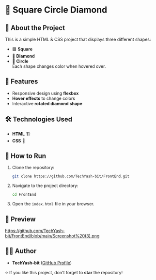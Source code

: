 # 🔷 Square Circle Diamond

## 📌 About the Project
This is a simple HTML & CSS project that displays three different shapes:  
- 🟩 **Square**  
- 🔷 **Diamond**  
- 🔴 **Circle**  
Each shape changes color when hovered over.

## 🎨 Features
- Responsive design using **flexbox**  
- **Hover effects** to change colors  
- Interactive **rotated diamond shape**  

## 🛠 Technologies Used
- **HTML** 🏗  
- **CSS** 🎨  

## 🚀 How to Run
1. Clone the repository:
   ```bash
   git clone https://github.com/TechYash-bit/FrontEnd.git
   ```
2. Navigate to the project directory:
   ```bash
   cd FrontEnd
   ```
3. Open the `index.html` file in your browser.

## 📸 Preview  
https://github.com/TechYash-bit/FrontEnd/blob/main/Screenshot%20(3).png

## 👨‍💻 Author  
- **TechYash-bit** ([GitHub Profile](https://github.com/TechYash-bit))

⭐ If you like this project, don't forget to **star** the repository!  
